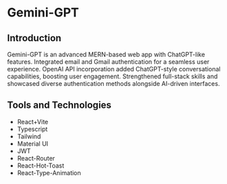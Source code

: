 # Gemini-GPT
## Introduction
Gemini-GPT is an advanced MERN-based web app with ChatGPT-like features. Integrated email and Gmail authentication for a seamless user experience. OpenAI API incorporation added ChatGPT-style conversational capabilities, boosting user engagement. Strengthened full-stack skills and showcased diverse authentication methods alongside AI-driven interfaces.

## Tools and Technologies
- React+Vite
- Typescript
- Tailwind
- Material UI
- JWT
- React-Router
- React-Hot-Toast
- React-Type-Animation


